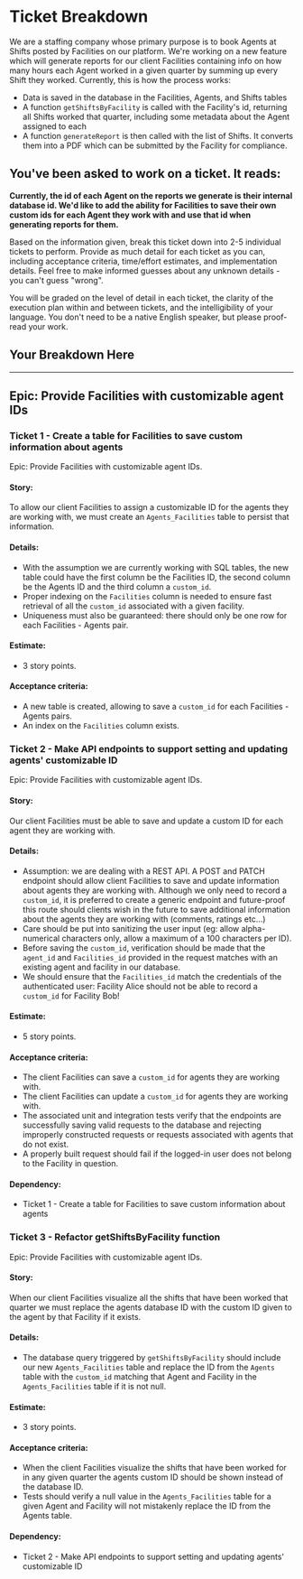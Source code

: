 # Ticket Breakdown

We are a staffing company whose primary purpose is to book Agents at Shifts posted by Facilities on our platform. We're working on a new feature which will generate reports for our client Facilities containing info on how many hours each Agent worked in a given quarter by summing up every Shift they worked. Currently, this is how the process works:

- Data is saved in the database in the Facilities, Agents, and Shifts tables
- A function `getShiftsByFacility` is called with the Facility's id, returning all Shifts worked that quarter, including some metadata about the Agent assigned to each
- A function `generateReport` is then called with the list of Shifts. It converts them into a PDF which can be submitted by the Facility for compliance.

## You've been asked to work on a ticket. It reads:

**Currently, the id of each Agent on the reports we generate is their internal database id. We'd like to add the ability for Facilities to save their own custom ids for each Agent they work with and use that id when generating reports for them.**

Based on the information given, break this ticket down into 2-5 individual tickets to perform. Provide as much detail for each ticket as you can, including acceptance criteria, time/effort estimates, and implementation details. Feel free to make informed guesses about any unknown details - you can't guess "wrong".

You will be graded on the level of detail in each ticket, the clarity of the execution plan within and between tickets, and the intelligibility of your language. You don't need to be a native English speaker, but please proof-read your work.

## Your Breakdown Here

---

## Epic: Provide Facilities with customizable agent IDs

### Ticket 1 - Create a table for Facilities to save custom information about agents

Epic: Provide Facilities with customizable agent IDs.

#### Story:

To allow our client Facilities to assign a customizable ID for the agents they are working with, we must create an `Agents_Facilities` table to persist that information.

#### Details:

- With the assumption we are currently working with SQL tables, the new table could have the first column be the Facilities ID, the second column be the Agents ID and the third column a `custom_id`.
- Proper indexing on the `Facilities` column is needed to ensure fast retrieval of all the `custom_id` associated with a given facility.
- Uniqueness must also be guaranteed: there should only be one row for each Facilities - Agents pair.

#### Estimate:

- 3 story points.

#### Acceptance criteria:

- A new table is created, allowing to save a `custom_id` for each Facilities - Agents pairs.
- An index on the `Facilities` column exists.

### Ticket 2 - Make API endpoints to support setting and updating agents' customizable ID

Epic: Provide Facilities with customizable agent IDs.

#### Story:

Our client Facilities must be able to save and update a custom ID for each agent they are working with.

#### Details:

- Assumption: we are dealing with a REST API. A POST and PATCH endpoint should allow client Facilities to save and update information about agents they are working with. Although we only need to record a `custom_id`, it is preferred to create a generic endpoint and future-proof this route should clients wish in the future to save additional information about the agents they are working with (comments, ratings etc...)
- Care should be put into sanitizing the user input (eg: allow alpha-numerical characters only, allow a maximum of a 100 characters per ID).
- Before saving the `custom_id`, verification should be made that the `agent_id` and `Facilities_id` provided in the request matches with an existing agent and facility in our database.
- We should ensure that the `Facilities_id` match the credentials of the authenticated user: Facility Alice should not be able to record a `custom_id` for Facility Bob!

#### Estimate:

- 5 story points.

#### Acceptance criteria:

- The client Facilities can save a `custom_id` for agents they are working with.
- The client Facilities can update a `custom_id` for agents they are working with.
- The associated unit and integration tests verify that the endpoints are successfully saving valid requests to the database and rejecting improperly constructed requests or requests associated with agents that do not exist.
- A properly built request should fail if the logged-in user does not belong to the Facility in question.

#### Dependency:

- Ticket 1 - Create a table for Facilities to save custom information about agents

### Ticket 3 - Refactor getShiftsByFacility function

Epic: Provide Facilities with customizable agent IDs.

#### Story:

When our client Facilities visualize all the shifts that have been worked that quarter we must replace the agents database ID with the custom ID given to the agent by that Facility if it exists.

#### Details:

 - The database query triggered by `getShiftsByFacility` should include our new `Agents_Facilities` table and replace the ID from the `Agents` table with the `custom_id` matching that Agent and Facility in the `Agents_Facilities` table if it is not null.

#### Estimate:

- 3 story points.

#### Acceptance criteria:

- When the client Facilities visualize the shifts that have been worked for in any given quarter the agents custom ID should be shown instead of the database ID.
- Tests should verify a null value in the `Agents_Facilities` table for a given Agent and Facility will not mistakenly replace the ID from the Agents table.

#### Dependency:

- Ticket 2 - Make API endpoints to support setting and updating agents' customizable ID
